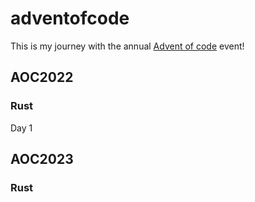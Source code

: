 # adventofcode
This is my journey with the annual [Advent of code](https://adventofcode.com/) event!

## AOC2022
### Rust
Day 1

## AOC2023
### Rust
